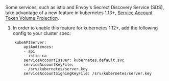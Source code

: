 Some services, such as istio and Envoy's Secrect Discovery Service (SDS), take advantage of a new feature in kubernetes 1.13+, [Service Account Token Volume Projection](https://kubernetes.io/docs/tasks/configure-pod-container/configure-service-account/#service-account-token-volume-projection).


1. In order to enable this feature for kubernetes 1.12+, add the following config to your cluster spec:

```
    kubeAPIServer:
        apiAudiences:
        - api
        - istio-ca
        serviceAccountIssuer: kubernetes.default.svc
        serviceAccountKeyFile:
        - /srv/kubernetes/server.key
        serviceAccountSigningKeyFile: /srv/kubernetes/server.key
```
